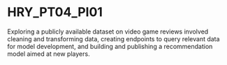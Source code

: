 # HRY_PT04_PI01
Exploring a publicly available dataset on video game reviews involved cleaning and transforming data, creating endpoints to query relevant data for model development, and building and publishing a recommendation model aimed at new players.
